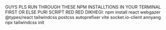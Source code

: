 GUYS PLS RUN THROUGH THESE NPM INSTALLTIONS IN YOUR TERMINAL FIRST OR ELSE PURI SCRIPT RED RED DIKHEGI: 
npm install react webgazer @types/react tailwindcss postcss autoprefixer vite socket.io-client annyang
npx tailwindcss init
